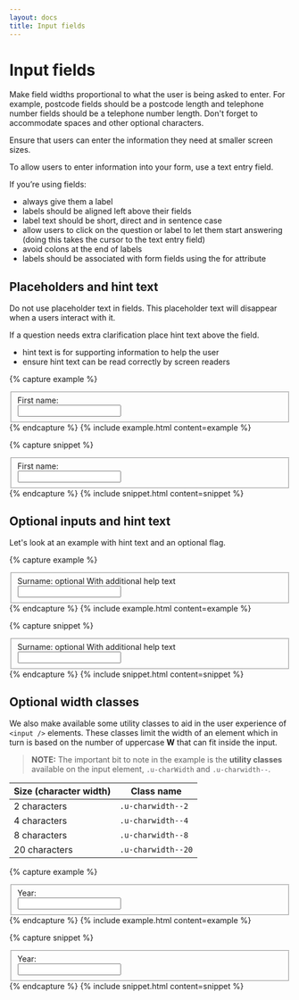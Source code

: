 ```yaml
---
layout: docs
title: Input fields
---
```


# Input fields

Make field widths proportional to what the user is being asked to enter. For example, postcode fields should be a postcode length and telephone number fields should be a telephone number length. Don't forget to accommodate spaces and other optional characters.

Ensure that users can enter the information they need at smaller screen sizes.

To allow users to enter information into your form, use a text entry field.

If you’re using fields:

- always give them a label
- labels should be aligned left above their fields
- label text should be short, direct and in sentence case
- allow users to click on the question or label to let them start answering (doing this takes the cursor to the text entry field)
- avoid colons at the end of labels
- labels should be associated with form fields using the for attribute

## Placeholders and hint text

Do not use placeholder text in fields. This placeholder text will disappear when a users interact with it.

If a question needs extra clarification place hint text above the field.

- hint text is for supporting information to help the user
- ensure hint text can be read correctly by screen readers

{% capture example %}

<fieldset class="c-fieldset">
  <label class="c-label" for="firstname">First name:</label>
  <div class="c-input">
    <input id="firstname" type="text" required>
  </div>
</fieldset>
{% endcapture %}
{% include example.html content=example %}

{% capture snippet %}

<fieldset class="c-fieldset">
  <label class="c-label" for="firstname">First name:</label>
  <div class="c-input">
    <input id="firstname" type="text" required>
  </div>
</fieldset>
{% endcapture %}
{% include snippet.html content=snippet %}

## Optional inputs and hint text

Let's look at an example with hint text and an optional flag.

{% capture example %}

<fieldset class="c-fieldset">
  <label class="c-label" for="surname">
    Surname: <span class="c-label__tag c-label__tag--optional">optional</span>
  </label>
  <span class="c-label__metainfo">With additional help text</span>
  <div class="c-input">
    <input id="surname" type="text" required>
  </div>
</fieldset>
{% endcapture %}
{% include example.html content=example %}

{% capture snippet %}

<fieldset class="c-fieldset">
  <label class="c-label" for="surname">
    Surname: <span class="c-label__tag c-label__tag--optional">optional</span>
  </label>
  <span class="c-label__metainfo">With additional help text</span>
  <div class="c-input">
    <input id="surname" type="text" required>
  </div>
</fieldset>
{% endcapture %}
{% include snippet.html content=snippet %}

## Optional width classes

We also make available some utility classes to aid in the user experience of `<input />` elements.
These classes limit the width of an element which in turn is based on the number of uppercase **W** that can fit inside the input.

> **NOTE:** The important bit to note in the example is the **utility classes** available on the input element, `.u-charWidth` and `.u-charwidth--`.

| Size (character width)  | Class name         |
| ----------------------- | ------------------ |
| 2 characters            | `.u-charwidth--2`  |
| 4 characters            | `.u-charwidth--4`  |
| 8 characters            | `.u-charwidth--8`  |
| 20 characters           | `.u-charwidth--20` |

{% capture example %}

<fieldset class="c-fieldset">
  <label class="c-label" for="year">Year:</label>
  <div class="c-input">
    <input id="year" type="text" class="u-charwidth u-charwidth--4" required>
  </div>
</fieldset>
{% endcapture %}
{% include example.html content=example %}

{% capture snippet %}

<fieldset class="c-fieldset">
  <label class="c-label" for="year">Year:</label>
  <div class="c-input">
    <input id="year" type="text" class="u-charwidth u-charwidth--4" required>
  </div>
</fieldset>
{% endcapture %}
{% include snippet.html content=snippet %}
